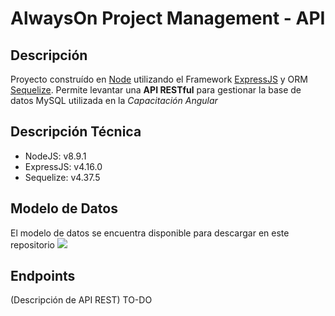 # AlwaysOn Project Management - API

## Descripción
Proyecto construído en [Node](https://nodejs.org/en/) utilizando el Framework [ExpressJS](http://expressjs.com/) y ORM [Sequelize](http://docs.sequelizejs.com/). Permite levantar una **API RESTful** para gestionar la base de datos MySQL utilizada en la *Capacitación Angular*

## Descripción Técnica

* NodeJS: v8.9.1
* ExpressJS: v4.16.0
* Sequelize: v4.37.5

## Modelo de Datos
El modelo de datos se encuentra disponible para descargar en este repositorio
![](http://nicoavila.s3.amazonaws.com/alwayson_modelo_datos.jpg)

## Endpoints
(Descripción de API REST) TO-DO